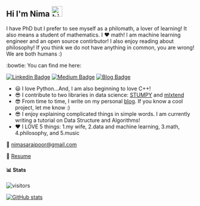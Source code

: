 ## Hi I'm Nima <img src="https://user-images.githubusercontent.com/1303154/88677602-1635ba80-d120-11ea-84d8-d263ba5fc3c0.gif" width="28px" height="28px" alt="hi">

I have PhD but I prefer to see myself as a philomath, a lover of learning! It also means a student of mathematics. I :heart: math! I am machine learning engineer and an open source contirbutor! I also enjoy reading about philosophy! If you think we do not have anything in common, you are wrong! We are both humans :)

:bowtie: You can find me here:

[![Linkedin Badge](https://img.shields.io/badge/LinkedIn-Profile-blue)](https://www.linkedin.com/in/nimasarajpoor1991/)  [![Medium Badge](https://img.shields.io/badge/Medium-articles-black)](https://medium.com/@nimasarajpoor)  [![Blog Badge](https://img.shields.io/badge/Blog-ML-cyan)](https://nimasarajpoor.github.io/blog/)

- :smiley: I love Python...And, I am also beginning to love C++!
- :sunglasses: I contribute to two libraries in data science: [STUMPY](https://github.com/TDAmeritrade/stumpy) and [mlxtend](https://github.com/rasbt/mlxtend)
- :sunglasses: From time to time, I write on my personal [blog](https://nimasarajpoor.github.io/blog/). If you know a cool project, let me know :)
- :sunglasses: I enjoy explaining complicated things in simple words. I am currently writing a tutorial on Data Structure and Algorithms!
- :heart: I LOVE 5 things: 1.my wife, 2.data and machine learning, 3.math, 4.philosophy, and 5.music

:email: nimasarajpoor@gmail.com

:scroll: [Resume]("./Resume.pdf")

#### :bar_chart: Stats

![visitors](https://visitor-badge.glitch.me/badge?page_id=NimaSarajpoor.NimaSarajpoor)

[![GitHub stats](https://github-readme-stats.vercel.app/api?username=NimaSarajpoor&theme=tokyonight)](https://github.com/anuraghazra/github-readme-stats)
